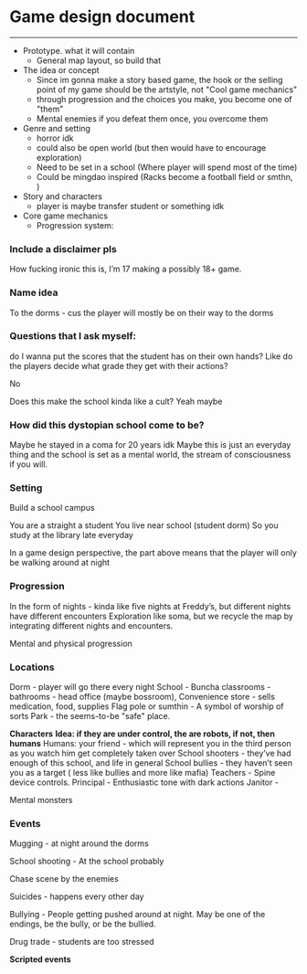 # Game design document
---
-   Prototype. what it will contain
	-   General map layout, so build that
-   The idea or concept
	- Since im gonna make a story based game, the hook or the selling point of my game should be the artstyle, not "Cool game mechanics"
	- through progression and the choices you make, you become one of "them"
	- Mental enemies if you defeat them once, you overcome them
-   Genre and setting
	- horror idk
	- could also be open world (but then would have to encourage exploration)
	- Need to be set in a school (Where player will spend most of the time)
	- Could be mingdao inspired (Racks become a football field or smthn, )
-   Story and characters
	-   player is maybe transfer student or something idk
-   Core game mechanics
	-   Progression system: 

      

### Include a disclaimer pls
How fucking ironic this is, I’m 17 making a possibly 18+ game. 

### Name idea
To the dorms - cus the player will mostly be on their way to the dorms

  

  

### Questions that I ask myself: 
do I wanna put the scores that the student has on their own hands? Like do the players decide what grade they get with their actions?

No

Does this make the school kinda like a cult?
Yeah maybe

### How did this dystopian school come to be?
Maybe he stayed in a coma for 20 years idk
Maybe this is just an everyday thing and the school is set as a mental world, the stream of consciousness if you will.
  

### Setting
Build a school campus

You are a straight a student
You live near school (student dorm)
So you study at the library late everyday

In a game design perspective, the part above means that the player will only be walking around at night

  

### Progression

In the form of nights - kinda like five nights at Freddy’s, but different nights have different encounters
Exploration like soma, but we recycle the map by integrating different nights and encounters.

Mental and physical progression
  

### Locations
Dorm - player will go there every night
School 
	- Buncha classrooms
	- bathrooms
	- head office (maybe bossroom),
Convenience store - sells medication, food, supplies
Flag pole or sumthin - A symbol of worship of sorts
Park - the seems-to-be "safe" place.


**Characters** 
**Idea: if they are under control, the are robots, if not, then humans**
Humans:
your friend - which will represent you in the third person as you watch him get completely taken over
School shooters - they’ve had enough of this school, and life in general
School bullies - they haven’t seen you as a target ( less like bullies and more like mafia) 
Teachers - Spine device controls. 
Principal - Enthusiastic tone with dark actions
Janitor - 

Mental monsters

  

### Events
Mugging - at night around the dorms

School shooting - At the school probably

Chase scene by the enemies

Suicides - happens every other day

Bullying - People getting pushed around at night. May be one of the endings, be the bully, or be the bullied.

Drug trade - students are too stressed

  

**Scripted events**